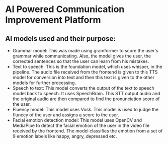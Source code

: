 # AI Powered Communication Improvement Platform

## AI models used and their purpose:
- Grammar model: This was made using gramformer to score the user's grammar while communicating. Also, the model gives the user, the corrected sentences so that the user can learn from his mistakes.
- Text to speech: This is the foundation model, which uses whisper, in the pipeline. The audio file received from the frontend is given to this TTS model for conversion into text and then this text is given to the other models for further processing.
- Speech to text: This model converts the output of the text to speech model back to speech. It uses SpeechBrain. This STT output audio and the original audio are then compared to find the pronunciation score of the user.
- Fluency model: This model uses Vosk. This model is used to judge the flunecy of the user and assigns a score to the user.
- Facial emotion detection model: This model uses OpenCV and MediaPipe to detect the facial emotion of the user in the video file received by the frontend. The model classifies the emotion from a set of 9 emotion labels like happy, angry, depressed etc.
